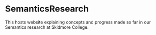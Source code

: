 # SemanticsResearch
This hosts website explaining concepts and progress made so far in our Semantics research at Skidmore College.

